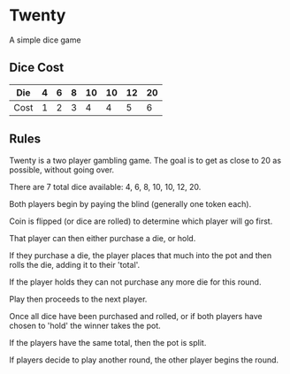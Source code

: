 # Twenty
A simple dice game

## Dice Cost

| Die | 4 | 6 | 8 | 10 | 10 | 12 | 20 |
| ---- | - | - | - | - | - | - | - |
| Cost | 1 | 2 | 3 | 4 | 4 | 5 | 6 |

## Rules
Twenty is a two player gambling game. The goal is to get as close to 20 as possible, without going over.

There are 7 total dice available: 4, 6, 8, 10, 10, 12, 20.

Both players begin by paying the blind (generally one token each).

Coin is flipped (or dice are rolled) to determine which player will go first.

That player can then either purchase a die, or hold.

If they purchase a die, the player places that much into the pot and then rolls the die, adding it to their 'total'.

If the player holds they can not purchase any more die for this round.

Play then proceeds to the next player.

Once all dice have been purchased and rolled, or if both players have chosen to 'hold' the winner takes the pot. 

If the players have the same total, then the pot is split.

If players decide to play another round, the other player begins the round. 